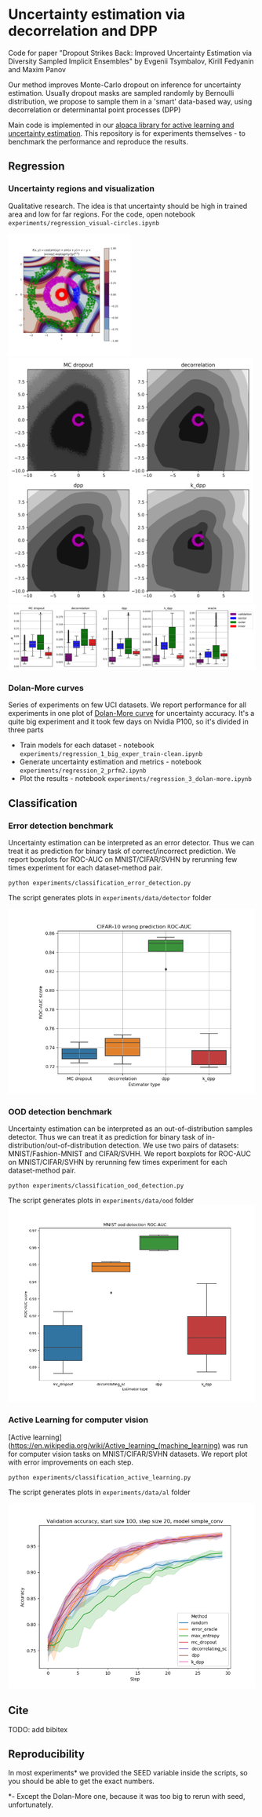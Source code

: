 # Uncertainty estimation via decorrelation and DPP

Code for paper "Dropout Strikes Back: Improved Uncertainty Estimation via Diversity Sampled Implicit Ensembles" by Evgenii Tsymbalov, Kirill Fedyanin and Maxim Panov 

 Our method improves Monte-Carlo dropout on inference for uncertainty estimation. Usually dropout masks are sampled randomly by Bernoulli distribution, we propose to sample them in a 'smart' data-based way, using decorrelation or determinantal point processes (DPP)

Main code is implemented in our [alpaca library for active learning and uncertainty estimation](https://github.com/stat-ml/alpaca). This repository is for experiments themselves - to benchmark the performance and reproduce the results.

## Regression
### Uncertainty regions and visualization 
Qualitative research. The idea is that uncertainty should be high in trained area and low for far regions. For the code, open notebook `experiments/regression_visual-circles.ipynb`

<img src="figures/2d_toy.png" alt="ring_regions" width="250"/>
<img src="figures/dpp_ring_contour.png" alt="methods" width="500"/>
<img src="figures/ring_results.png" alt="ring_regions" width="800"/>

### Dolan-More curves
Series of experiments on few UCI datasets. We report performance for all experiments in one plot of [Dolan-More curve](https://abelsiqueira.github.io/blog/introduction-to-performance-profile/) for uncertainty accuracy.
It's a quite big experiment and it took few days on Nvidia P100, so it's divided in three parts
- Train models for each dataset - notebook `experiments/regression_1_big_exper_train-clean.ipynb`
- Generate uncertainty estimation and metrics - notebook `experiments/regression_2_prfm2.ipynb`
- Plot the results - notebook `experiments/regression_3_dolan-more.ipynb`


## Classification
### Error detection benchmark
Uncertainty estimation can be interpreted as an error detector. Thus we can treat it as prediction for binary task of correct/incorrect prediction. We report boxplots for ROC-AUC on MNIST/CIFAR/SVHN by rerunning few times experiment for each dataset-method pair.
```
python experiments/classification_error_detection.py
```
The script generates plots in `experiments/data/detector` folder

![Error detection for CIFAR-10 dataset](figures/error_detector_cifar.png)
### OOD detection benchmark
Uncertainty estimation can be interpreted as an out-of-distribution samples detector. Thus we can treat it as prediction for binary task of in-distribution/out-of-distribution detection. We use two pairs of datasets: MNIST/Fashion-MNIST and CIFAR/SVHH. We report boxplots for ROC-AUC on MNIST/CIFAR/SVHN by rerunning few times experiment for each dataset-method pair.
```
python experiments/classification_ood_detection.py
```
The script generates plots in `experiments/data/ood` folder
![OOD detection for CIFAR-10 dataset](figures/ood_mnist.png)

### Active Learning for computer vision
[Active learning](https://en.wikipedia.org/wiki/Active_learning_(machine_learning) was run for computer vision tasks on MNIST/CIFAR/SVHN datasets. We report plot with error improvements on each step.
```
python experiments/classification_active_learning.py
```
The script generates plots in `experiments/data/al` folder

![Active learning for MNIST dataset results](figures/active_learning_mnist.png)

## Cite

TODO: add bibitex

## Reproducibility
In most experiments* we provided the SEED variable inside the scripts, so you should be able to get the exact numbers.

*- Except the Dolan-More one, because it was too big to rerun with seed, unfortunately.
